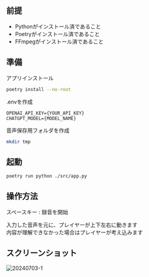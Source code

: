 ## 前提
- Pythonがインストール済であること
- Poetryがインストール済であること
- FFmpegがインストール済であること

## 準備

アプリインストール

```bash
poetry install --no-root
```

.envを作成

```dotenv
OPENAI_API_KEY={YOUR_API_KEY}
CHATGPT_MODEL={MODEL_NAME}
```

音声保存用フォルダを作成

```bash
mkdir tmp
```

## 起動

```bash
poetry run python ./src/app.py
```

## 操作方法
スペースキー : 録音を開始

入力した音声を元に、プレイヤーが上下左右に動きます  
内容が理解できなかった場合はプレイヤーが考え込みます

## スクリーンショット
![20240703-1](https://github.com/ginshari/phaser-whisper-langchain-sample/assets/55611279/c5b4cecd-4fb4-4d06-b19d-dd3fa4224fac)
